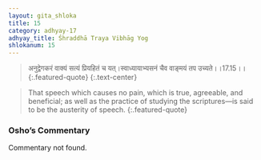 ```yaml
---
layout: gita_shloka
title: 15
category: adhyay-17
adhyay_title: Śhraddhā Traya Vibhāg Yog
shlokanum: 15
---
```


> अनुद्वेगकरं वाक्यं सत्यं प्रियहितं च यत्।स्वाध्यायाभ्यसनं चैव वाङ्मयं तप उच्यते।।17.15।।
{:.featured-quote} 
{:.text-center}

> That speech which causes no pain, which is true, agreeable, and beneficial; as well as the practice of studying the scriptures—is said to be the austerity of speech.
{:.featured-quote}

### Osho’s Commentary
Commentary not found.
